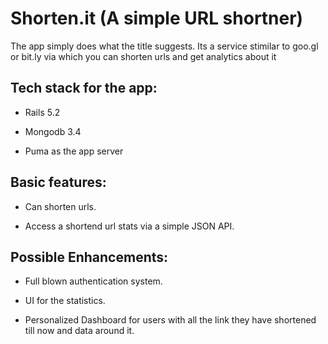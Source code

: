 # Shorten.it (A simple URL shortner)

The app simply does what the title suggests. Its a service stimilar to goo.gl or bit.ly 
via which you can shorten urls and get analytics about it

## Tech stack for the app:

* Rails 5.2

* Mongodb 3.4

* Puma as the app server

## Basic features:

* Can shorten urls.

* Access a shortend url stats via a simple JSON API.

## Possible Enhancements:

* Full blown authentication system.

* UI for the statistics.

* Personalized Dashboard for users with all the link they have shortened till now and data around it.
